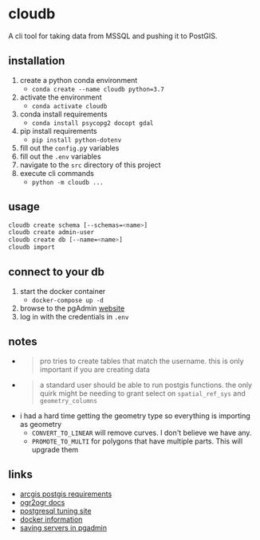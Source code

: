 # cloudb

A cli tool for taking data from MSSQL and pushing it to PostGIS.

## installation

1. create a python conda environment
   - `conda create --name cloudb python=3.7`
1. activate the environment
   - `conda activate cloudb`
1. conda install requirements
   - `conda install psycopg2 docopt gdal`
1. pip install requirements
   - `pip install python-dotenv`
1. fill out the `config.p`y variables
1. fill out the `.env` variables
1. navigate to the `src` directory of this project
1. execute cli commands
   - `python -m cloudb ...`

## usage

```sh
cloudb create schema [--schemas=<name>]
cloudb create admin-user
cloudb create db [--name=<name>]
cloudb import
```

## connect to your db

1. start the docker container
   - `docker-compose up -d`
1. browse to the pgAdmin [website](https://localhost:8080)
1. log in with the credentials in `.env`

## notes

- > pro tries to create tables that match the username. this is only important if you are creating data
- > a standard user should be able to run postgis functions. the only quirk might be needing to grant select on `spatial_ref_sys` and `geometry_columns`
- i had a hard time getting the geometry type so everything is importing as geometry
  - `CONVERT_TO_LINEAR` will remove curves. I don't believe we have any.
  - `PROMOTE_TO_MULTI` for polygons that have multiple parts. This will upgrade them

## links

- [arcgis postgis requirements](https://pro.arcgis.com/en/pro-app/help/data/geodatabases/manage-postgresql/database-requirements-postgresql.htm)
- [ogr2ogr docs](https://gdal.org/programs/ogr2ogr.html)
- [postgresql tuning site](https://pgtune.leopard.in.ua/#/)
- [docker information](https://www.pgadmin.org/docs/pgadmin4/latest/container_deployment.html)
- [saving servers in pgadmin](https://www.pgadmin.org/docs/pgadmin4/development/import_export_servers.html#exporting-server)
